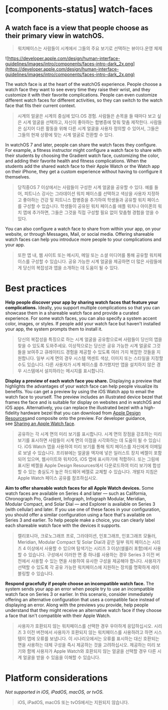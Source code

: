 # **[components-status] watch-faces**

## A watch face is a view that people choose as their primary view in watchOS.
> 워치페이스는 사람들이 시계에서 그들의 주요 보기로 선택하는 뷰이다.운영 체제
>




![https://developer.apple.com/design/human-interface-guidelines/images/intro/components/faces-intro-dark_2x.png](https://developer.apple.com/design/human-interface-guidelines/images/intro/components/faces-intro-dark_2x.png)

The watch face is at the heart of the watchOS experience. People choose a watch face they want to see every time they raise their wrist, and they customize it with their favorite complications. People can even customize different watch faces for different activities, so they can switch to the watch face that fits their current context.
> 시계의 얼굴은 시계의 중심에 있다.OS 경험. 사람들은 손목을 들 때마다 보고 싶은 시계 얼굴을 선택하고, 자신이 좋아하는 합병증에 맞춰 맞춤 제작한다. 사람들은 심지어 다른 활동을 위해 다른 시계 얼굴을 사용자 정의할 수 있어서, 그들은 그들의 현재 상황에 맞는 시계 얼굴로 전환할 수 있다.
>




In watchOS 7 and later, people can share the watch faces they configure. For example, a fitness instructor might configure a watch face to share with their students by choosing the Gradient watch face, customizing the color, and adding their favorite health and fitness complications. When the students add the shared watch face to their Apple Watch or the Watch app on their iPhone, they get a custom experience without having to configure it themselves.
> 당직중OS 7 이상에서는 사람들이 구성한 시계 얼굴을 공유할 수 있다. 예를 들어, 피트니스 강사는 그라데이션 워치 페이스를 선택하고 색상을 사용자 지정하고 좋아하는 건강 및 피트니스 합병증을 추가하여 학생들과 공유할 워치 페이스를 구성할 수 있습니다. 학생들이 공유된 워치 페이스를 애플 워치나 아이폰의 워치 앱에 추가하면, 그들은 그것을 직접 구성할 필요 없이 맞춤형 경험을 얻을 수 있다.
>




You can also configure a watch face to share from within your app, on your website, or through Messages, Mail, or social media. Offering shareable watch faces can help you introduce more people to your complications and your app.
> 또한 앱 내, 웹 사이트 또는 메시지, 메일 또는 소셜 미디어를 통해 공유할 워치페이스를 구성할 수 있습니다. 공유 가능한 시계 얼굴을 제공하면 더 많은 사람들에게 당신의 복잡성과 앱을 소개하는 데 도움이 될 수 있다.
>




# **Best practices**

**Help people discover your app by sharing watch faces that feature your complications.** Ideally, you support multiple complications so that you can showcase them in a shareable watch face and provide a curated experience. For some watch faces, you can also specify a system accent color, images, or styles. If people add your watch face but haven't installed your app, the system prompts them to install it.
> 당신의 복잡성을 특징으로 하는 시계 얼굴을 공유함으로써 사람들이 당신의 앱을 찾을 수 있도록 도와주세요. 이상적으로는 당신은 공유 가능한 시계 얼굴로 그것들을 보여주고 큐레이티드 경험을 제공할 수 있도록 여러 가지 복잡한 것들을 지원합니다. 일부 시계 면의 경우 시스템 액센트 색상, 이미지 또는 스타일을 지정할 수도 있습니다. 다른 사용자가 시계 페이스를 추가했지만 앱을 설치하지 않은 경우 시스템에서 설치하라는 메시지를 표시합니다.
>




**Display a preview of each watch face you share.** Displaying a preview that highlights the advantages of your watch face can help people visualize its benefits. You can get a preview by using the iOS Watch app to email the watch face to yourself. The preview includes an illustrated device bezel that frames the face and is suitable for display on websites and in watchOS and iOS apps. Alternatively, you can replace the illustrated bezel with a high-fidelity hardware bezel that you can download from [Apple Design Resources](https://developer.apple.com/design/resources/#product-bezels)and composite onto the preview. For developer guidance, see [Sharing an Apple Watch face](https://developer.apple.com/documentation/clockkit/sharing_an_apple_watch_face).
> 공유하는 각 시계 면의 미리 보기를 표시합니다. 시계 면의 장점을 강조하는 미리 보기를 표시하면 사람들이 시계 면의 이점을 시각화하는 데 도움이 될 수 있습니다. iOS Watch 앱을 사용하여 미리 보기를 통해 워치 페이스를 자신에게 이메일로 보낼 수 있습니다. 프리뷰에는 얼굴을 액자에 넣은 일러스트 장치 베젤이 포함되어 있으며, 웹사이트와 워치OS, iOS 앱에 표시하기에 적합하다. 또는 그림에 표시된 베젤을 Apple Design Resources에서 다운로드하여 미리 보기에 합성할 수 있는 충실도가 높은 하드웨어 베젤로 교체할 수 있습니다. 개발자 지침은 Apple Watch 페이스 공유를 참조하십시오.
>




**Aim to offer shareable watch faces for all Apple Watch devices.** Some watch faces are available on Series 4 and later — such as California, Chronograph Pro, Gradient, Infograph, Infograph Modular, Meridian, Modular Compact, and Solar Dial — and Explorer is available on Series 3 (with cellular) and later. If you use one of these faces in your configuration, you should offer a similar configuration using a face that's available on Series 3 and earlier. To help people make a choice, you can clearly label each shareable watch face with the devices it supports.
> 캘리포니아, 크로노그래프 프로, 그라데이션, 인포그래프, 인포그래프 모듈러, Meridian, Modular Compact 및 Solar Dial과 같은 일부 워치 페이스는 시리즈 4 이상에서 사용할 수 있으며 탐색기는 시리즈 3 이상(셀룰러 포함)에서 사용할 수 있습니다. 구성에서 이러한 면 중 하나를 사용하는 경우 Series 3 이전 버전에서 사용할 수 있는 면을 사용하여 유사한 구성을 제공해야 합니다. 사용자가 선택할 수 있도록 각 공유 가능한 워치페이스에 지원하는 장치를 명확하게 레이블링할 수 있습니다.
>




**Respond gracefully if people choose an incompatible watch face.** The system sends your app an error when people try to use an incompatible watch face on Series 3 or earlier. In this scenario, consider immediately offering an alternative configuration that uses a compatible face instead of displaying an error. Along with the previews you provide, help people understand that they might receive an alternative watch face if they choose a face that isn't compatible with their Apple Watch.
> 사용자가 호환되지 않는 워치페이스를 선택한 경우 우아하게 응답하십시오. 시리즈 3 이전 버전에서 사용자가 호환되지 않는 워치페이스를 사용하려고 하면 시스템이 앱에 오류를 보냅니다. 이 시나리오에서는 오류를 표시하는 대신 호환되는 면을 사용하는 대체 구성을 즉시 제공하는 것을 고려하십시오. 제공하는 미리 보기와 함께 사용자가 Apple Watch와 호환되지 않는 얼굴을 선택할 경우 다른 시계 얼굴을 받을 수 있음을 이해할 수 있습니다.
>




# **Platform considerations**

*Not supported in iOS, iPadOS, macOS, or tvOS.*
> iOS, iPadOS, macOS 또는 tvOS에서는 지원되지 않습니다.
>



